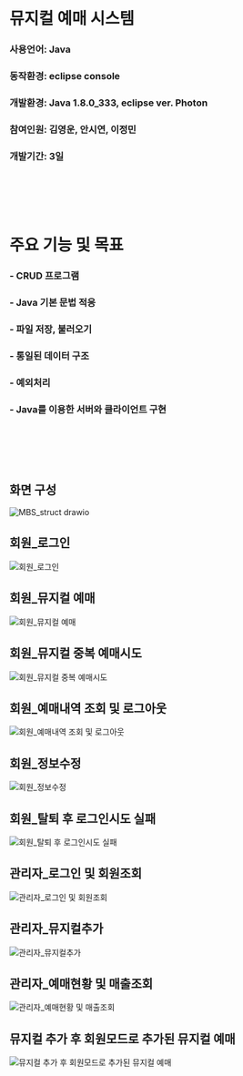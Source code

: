 # 뮤지컬 예매 시스템
### 사용언어: Java
### 동작환경: eclipse console
### 개발환경: Java 1.8.0_333, eclipse ver. Photon
### 참여인원: 김영운, 안시연, 이정민
### 개발기간: 3일
<br>
<br>
<br>
<br>

# 주요 기능 및 목표
### - CRUD 프로그램
### - Java 기본 문법 적응
### - 파일 저장, 불러오기
### - 통일된 데이터 구조
### - 예외처리
### - Java를 이용한 서버와 클라이언트 구현
<br>
<br>
<br>
<br>

## 화면 구성
![MBS_struct drawio](https://user-images.githubusercontent.com/25880465/176633641-d10df9bc-0dbb-46f6-ba9b-a1314f5a0b0e.png)




## 회원_로그인
![회원_로그인](https://user-images.githubusercontent.com/105549970/176625840-edc3f94a-3c74-4f12-bde6-6ffbd6aa7899.png)

## 회원_뮤지컬 예매
![회원_뮤지컬 예매](https://user-images.githubusercontent.com/105549970/176625844-42db34e4-dac7-4a84-8b2b-e66769b62a19.png)

## 회원_뮤지컬 중복 예매시도
![회원_뮤지컬 중복 예매시도](https://user-images.githubusercontent.com/105549970/176625848-111fcf96-39b6-40dc-8f3c-634431744d8d.png)

## 회원_예매내역 조회 및 로그아웃
![회원_예매내역 조회 및 로그아웃](https://user-images.githubusercontent.com/105549970/176625850-9ebdbfe3-2eee-45f9-be4d-dddf01222cf8.png)

## 회원_정보수정
![회원_정보수정](https://user-images.githubusercontent.com/105549970/176625852-56de315f-f03f-4e0c-8e23-70b8ca9ad17c.png)

## 회원_탈퇴 후 로그인시도 실패
![회원_탈퇴 후 로그인시도 실패](https://user-images.githubusercontent.com/105549970/176625857-cd067570-f789-45e3-9ecb-e6db6fb31351.png)

## 관리자_로그인 및 회원조회
![관리자_로그인 및 회원조회](https://user-images.githubusercontent.com/105549970/176625819-72065cf6-376e-44aa-b820-9e0f38433177.png)

## 관리자_뮤지컬추가
![관리자_뮤지컬추가](https://user-images.githubusercontent.com/105549970/176625828-b82cbb10-a36a-4b69-a9a7-52087a3c790e.png)

## 관리자_예매현황 및 매출조회
![관리자_예매현황 및 매출조회](https://user-images.githubusercontent.com/105549970/176625832-3eea121c-dca7-42fa-ae2b-43aff7c000c6.png)

## 뮤지컬 추가 후 회원모드로 추가된 뮤지컬 예매
![뮤지컬 추가 후 회원모드로 추가된 뮤지컬 예매](https://user-images.githubusercontent.com/105549970/176625837-25e6e8cf-dbbd-41f1-b072-9ef8981bebe3.png)



